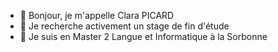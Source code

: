 - 👋 Bonjour, je m'appelle Clara PICARD
- 👀 Je recherche activement un stage de fin d'étude 
- 🌱 Je suis en Master 2 Langue et Informatique à la Sorbonne

<!---
clapcrd/clapcrd is a ✨ special ✨ repository because its `README.md` (this file) appears on your GitHub profile.
You can click the Preview link to take a look at your changes.
--->
